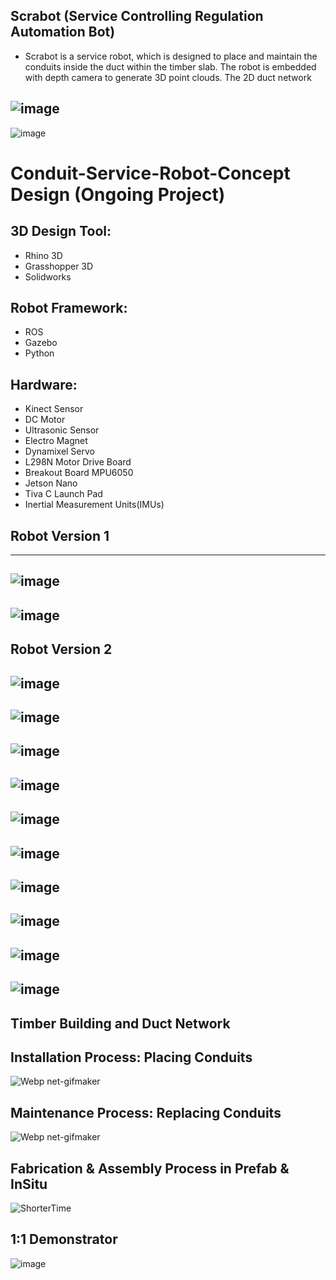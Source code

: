 ## Scrabot (Service Controlling Regulation Automation Bot)
- Scrabot is a service robot, which is designed to place and maintain the conduits inside the duct within the timber slab. The robot is embedded with depth camera to generate 3D point clouds. The 2D duct network

![image](https://user-images.githubusercontent.com/65818525/131259207-d436c5e9-177e-43ac-a658-a7d940d0c49b.png)
---
![image](https://user-images.githubusercontent.com/65818525/131259224-276271f6-e88f-459b-9244-1bc32ffaffb5.png)


# Conduit-Service-Robot-Concept Design (Ongoing Project)


## 3D Design Tool: 
- Rhino 3D 
- Grasshopper 3D
- Solidworks
 
## Robot Framework: 
- ROS
- Gazebo
- Python

## Hardware: 
- Kinect Sensor
- DC Motor
- Ultrasonic Sensor 
- Electro Magnet
- Dynamixel Servo
- L298N Motor Drive Board
- Breakout Board MPU6050
- Jetson Nano 
- Tiva C Launch Pad
- Inertial Measurement Units(IMUs)

## Robot Version 1
---
![image](https://user-images.githubusercontent.com/65818525/130622772-ee236b66-7bfd-4d08-af7c-d87ef50c0322.png)
---
![image](https://user-images.githubusercontent.com/65818525/131256487-06ec2302-2c6b-4a6b-a314-6fd943d4de85.png)
---
## Robot Version 2
![image](https://user-images.githubusercontent.com/65818525/131256678-0c595ee3-34c9-4952-8cfc-68af75e07bee.png)
---
![image](https://user-images.githubusercontent.com/65818525/131256589-79013d58-1516-4ad2-9a1d-25183c23b43d.png)
---
![image](https://user-images.githubusercontent.com/65818525/131257069-44822617-9572-4d19-a893-480b410454a1.png)
---
![image](https://user-images.githubusercontent.com/65818525/131257677-104f4479-373c-476e-8f74-24976f74cb91.png)
---
![image](https://user-images.githubusercontent.com/65818525/131256463-e9d578d1-e48f-456a-9666-4a564b17a42f.png)
---
![image](https://user-images.githubusercontent.com/65818525/131256391-87f76ed3-5643-41d5-8c33-1b2a96bcb567.png)
---
![image](https://user-images.githubusercontent.com/65818525/131256741-ecd77059-2f21-46f9-a196-14e55a9d5de0.png)
---
![image](https://user-images.githubusercontent.com/65818525/131256292-142dbc9e-25cb-44d6-bc06-4dd06859ccbd.png)
---
![image](https://user-images.githubusercontent.com/65818525/131256348-6218bb1d-4894-4925-8d2e-e1d6aadf7077.png)
---
![image](https://user-images.githubusercontent.com/65818525/131256318-c53a6a42-e041-410b-9073-10474695038a.png)
---

## Timber Building and Duct Network



## Installation Process: Placing Conduits

![Webp net-gifmaker](https://user-images.githubusercontent.com/65818525/130485846-8600d601-fa53-42a6-a69c-617790232353.gif)


## Maintenance Process: Replacing Conduits

![Webp net-gifmaker](https://user-images.githubusercontent.com/65818525/130485681-cd30471b-ed2a-4a76-b23a-fc2c067cd1e5.gif)


## Fabrication & Assembly Process in Prefab & InSitu

![ShorterTime](https://user-images.githubusercontent.com/65818525/130485757-268c3ffc-956d-4448-a036-890802cbb4f3.gif)


## 1:1 Demonstrator
![image](https://user-images.githubusercontent.com/65818525/130616262-b75dbf85-4d87-4152-b125-9f34502e2cb7.png)

